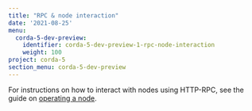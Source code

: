 ```yaml
---
title: "RPC & node interaction"
date: '2021-08-25'
menu:
  corda-5-dev-preview:
    identifier: corda-5-dev-preview-1-rpc-node-interaction
    weight: 100
project: corda-5
section_menu: corda-5-dev-preview
---
```


For instructions on how to interact with nodes using HTTP-RPC, see the guide on [operating a node](operating-a-node).
